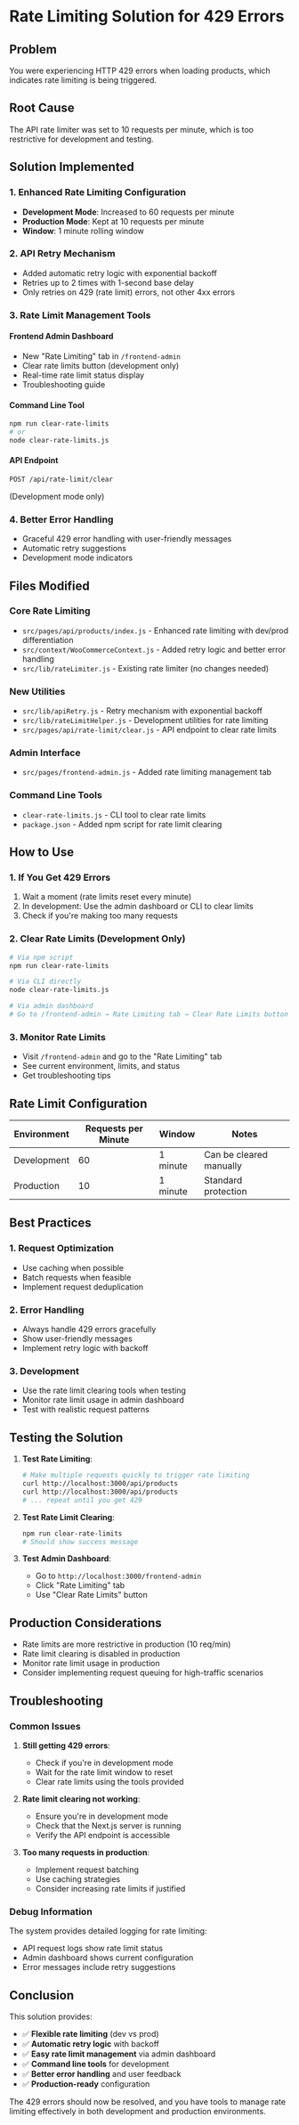 # Rate Limiting Solution for 429 Errors

## Problem
You were experiencing HTTP 429 errors when loading products, which indicates rate limiting is being triggered.

## Root Cause
The API rate limiter was set to 10 requests per minute, which is too restrictive for development and testing.

## Solution Implemented

### 1. **Enhanced Rate Limiting Configuration**
- **Development Mode**: Increased to 60 requests per minute
- **Production Mode**: Kept at 10 requests per minute
- **Window**: 1 minute rolling window

### 2. **API Retry Mechanism**
- Added automatic retry logic with exponential backoff
- Retries up to 2 times with 1-second base delay
- Only retries on 429 (rate limit) errors, not other 4xx errors

### 3. **Rate Limit Management Tools**

#### **Frontend Admin Dashboard**
- New "Rate Limiting" tab in `/frontend-admin`
- Clear rate limits button (development only)
- Real-time rate limit status display
- Troubleshooting guide

#### **Command Line Tool**
```bash
npm run clear-rate-limits
# or
node clear-rate-limits.js
```

#### **API Endpoint**
```bash
POST /api/rate-limit/clear
```
(Development mode only)

### 4. **Better Error Handling**
- Graceful 429 error handling with user-friendly messages
- Automatic retry suggestions
- Development mode indicators

## Files Modified

### Core Rate Limiting
- `src/pages/api/products/index.js` - Enhanced rate limiting with dev/prod differentiation
- `src/context/WooCommerceContext.js` - Added retry logic and better error handling
- `src/lib/rateLimiter.js` - Existing rate limiter (no changes needed)

### New Utilities
- `src/lib/apiRetry.js` - Retry mechanism with exponential backoff
- `src/lib/rateLimitHelper.js` - Development utilities for rate limiting
- `src/pages/api/rate-limit/clear.js` - API endpoint to clear rate limits

### Admin Interface
- `src/pages/frontend-admin.js` - Added rate limiting management tab

### Command Line Tools
- `clear-rate-limits.js` - CLI tool to clear rate limits
- `package.json` - Added npm script for rate limit clearing

## How to Use

### 1. **If You Get 429 Errors**
1. Wait a moment (rate limits reset every minute)
2. In development: Use the admin dashboard or CLI to clear limits
3. Check if you're making too many requests

### 2. **Clear Rate Limits (Development Only)**
```bash
# Via npm script
npm run clear-rate-limits

# Via CLI directly
node clear-rate-limits.js

# Via admin dashboard
# Go to /frontend-admin → Rate Limiting tab → Clear Rate Limits button
```

### 3. **Monitor Rate Limits**
- Visit `/frontend-admin` and go to the "Rate Limiting" tab
- See current environment, limits, and status
- Get troubleshooting tips

## Rate Limit Configuration

| Environment | Requests per Minute | Window | Notes |
|-------------|-------------------|---------|-------|
| Development | 60 | 1 minute | Can be cleared manually |
| Production | 10 | 1 minute | Standard protection |

## Best Practices

### 1. **Request Optimization**
- Use caching when possible
- Batch requests when feasible
- Implement request deduplication

### 2. **Error Handling**
- Always handle 429 errors gracefully
- Show user-friendly messages
- Implement retry logic with backoff

### 3. **Development**
- Use the rate limit clearing tools when testing
- Monitor rate limit usage in admin dashboard
- Test with realistic request patterns

## Testing the Solution

1. **Test Rate Limiting**:
   ```bash
   # Make multiple requests quickly to trigger rate limiting
   curl http://localhost:3000/api/products
   curl http://localhost:3000/api/products
   # ... repeat until you get 429
   ```

2. **Test Rate Limit Clearing**:
   ```bash
   npm run clear-rate-limits
   # Should show success message
   ```

3. **Test Admin Dashboard**:
   - Go to `http://localhost:3000/frontend-admin`
   - Click "Rate Limiting" tab
   - Use "Clear Rate Limits" button

## Production Considerations

- Rate limits are more restrictive in production (10 req/min)
- Rate limit clearing is disabled in production
- Monitor rate limit usage in production
- Consider implementing request queuing for high-traffic scenarios

## Troubleshooting

### Common Issues

1. **Still getting 429 errors**:
   - Check if you're in development mode
   - Wait for the rate limit window to reset
   - Clear rate limits using the tools provided

2. **Rate limit clearing not working**:
   - Ensure you're in development mode
   - Check that the Next.js server is running
   - Verify the API endpoint is accessible

3. **Too many requests in production**:
   - Implement request batching
   - Use caching strategies
   - Consider increasing rate limits if justified

### Debug Information

The system provides detailed logging for rate limiting:
- API request logs show rate limit status
- Admin dashboard shows current configuration
- Error messages include retry suggestions

## Conclusion

This solution provides:
- ✅ **Flexible rate limiting** (dev vs prod)
- ✅ **Automatic retry logic** with backoff
- ✅ **Easy rate limit management** via admin dashboard
- ✅ **Command line tools** for development
- ✅ **Better error handling** and user feedback
- ✅ **Production-ready** configuration

The 429 errors should now be resolved, and you have tools to manage rate limiting effectively in both development and production environments.
